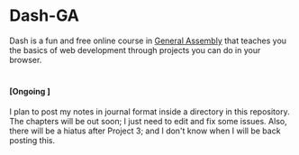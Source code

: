 # Dash-GA
Dash is a fun and free online course in [General Assembly](https://dash.generalassemb.ly) that teaches you the basics of web development through projects you can do in your browser.

#

#### [Ongoing ]
I plan to post my notes in journal format inside a directory in this repository. The chapters will be out soon; I just need to edit and fix some issues.
Also, there will be a hiatus after Project 3; and I don't know when I will be back posting this.
